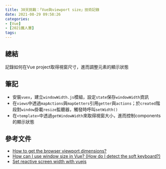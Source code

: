 ```yaml
---
title: 30天挑戰：「Vue與viewport size」技術記錄
date: 2021-08-29 09:58:26
categories:
- [Vue]
- [2021鐵人賽]
tags:
---
```


## 總結
記錄如何在Vue project取得視窗尺寸，進而調整元素的顯示狀態


## 筆記
<script src="https://gist.github.com/tzynwang/22c8a65a5d4e7e5e4af6bb11dd785b26.js"></script>

- 安裝`vuex`，建立`windowWidth.js`模組，設定`state`保存`windowWidth`資訊
- 在`views`中透過`mapActions`與`mapGetters`引用`getter`與`actions`；於`created`階段對`window`掛載`resize`監聽器，觸發時呼叫`setWidth()`
- 在`<template>`中透過`getWindowWidth`來取得視窗大小，進而控制components的顯示狀態


## 參考文件
- [How to get the browser viewport dimensions?](https://stackoverflow.com/questions/1248081/how-to-get-the-browser-viewport-dimensions)
- [How can I use window size in Vue? (How do I detect the soft keyboard?)](https://stackoverflow.com/questions/47219272/how-can-i-use-window-size-in-vue-how-do-i-detect-the-soft-keyboard)
- [Set reactive screen width with vuejs](https://stackoverflow.com/questions/51565331/set-reactive-screen-width-with-vuejs/51566337)
